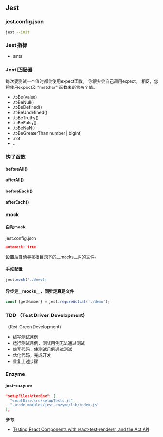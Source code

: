 ## Jest

### jest.config.json

```bash
jest --init
```

### Jest 指标
+ smts


### Jest 匹配器

每次要测试一个值时都会使用expect函数。 你很少会自己调用expect。 相反，您将使用expect及 "matcher" 函数来断言某个值。

+ .toBe(value)
+ .toBeNull()
+ .toBeDefined()
+ .toBeUndefined()
+ .toBeTruthy()
+ .toBeFalsy()
+ .toBeNaN()
+ .toBeGreaterThan(number | bigInt)
+ .not
+ ...

### 钩子函数

#### beforeAll()


#### afterAll()

#### beforeEach()

#### afterEach()


### mock

#### 自动mock

jest.config.json

```json
automock: true

```

设置后自动寻找根目录下的__mocks__内的文件。


#### 手动配置

```javascript
jest.mock('./demo);
```

#### 异步走__mocks__，同步走真是文件

```javascript
const {getNumber} = jest.requreActual('./demo');
```

### TDD （Test Driven Development)

（Red-Green Development)

+ 编写测试用例
+ 运行测试用例，测试用例无法通过测试
+ 编写代码，使测试用例通过测试
+ 优化代码，完成开发
+ 重复上述步骤

### Enzyme

#### jest-enzyme

```json
"setupFilesAfterEnv": [
  "<rootDir>/src/setupTests.js",
  "./node_modules/jest-enzyme/lib/index.js"
],
```


**参考**
+ [Testing React Components with react-test-renderer, and the Act API](https://www.valentinog.com/blog/testing-react/)
